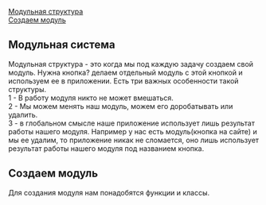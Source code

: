 [Модульная структура]()<br>
[Создаем модуль]()<br>

## Модульная система ##
Модульная структура - это когда мы под каждую задачу создаем свой модуль. Нужна кнопка? делаем отдельный модуль с этой кнопкой и используем ее в приложении.
Есть три важных особенности такой структуры.<br>
1 - В работу модуля никто не может вмешаться.<br>
2 - Мы можем менять наш модуль, можем его доробатывать или удалить.<br>
3 - в глобальном смысле наше приложение использует лишь результат работы нашего модуля. Например у нас есть модуль(кнопка на сайте) и мы ее удалим, то приложение никак не сломается, 
оно лишь использует результат работы нашего модуля под названием кнопка.

## Создаем модуль ##
Для создания модуля нам понадобятся функции и классы.
```javaScript


```
